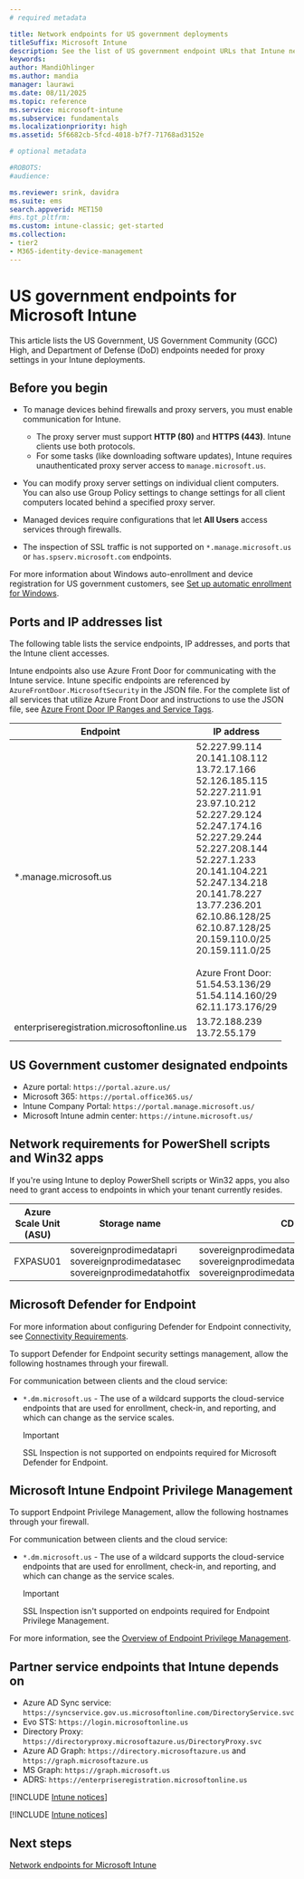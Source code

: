 ```yaml
---
# required metadata

title: Network endpoints for US government deployments
titleSuffix: Microsoft Intune
description: See the list of US government endpoint URLs that Intune needs and requires. Allow the ports, IP addresses, and endpoint URLs in your proxy server configuration. 
keywords:
author: MandiOhlinger
ms.author: mandia
manager: laurawi
ms.date: 08/11/2025  
ms.topic: reference
ms.service: microsoft-intune
ms.subservice: fundamentals
ms.localizationpriority: high
ms.assetid: 5f6682cb-5fcd-4018-b7f7-71768ad3152e

# optional metadata

#ROBOTS:
#audience:

ms.reviewer: srink, davidra
ms.suite: ems
search.appverid: MET150
#ms.tgt_pltfrm:
ms.custom: intune-classic; get-started
ms.collection:
- tier2
- M365-identity-device-management
---
```


# US government endpoints for Microsoft Intune

This article lists the US Government, US Government Community (GCC) High, and Department of Defense (DoD) endpoints needed for proxy settings in your Intune deployments.

## Before you begin

- To manage devices behind firewalls and proxy servers, you must enable communication for Intune.

  - The proxy server must support **HTTP (80)** and **HTTPS (443)**. Intune clients use both protocols.
  - For some tasks (like downloading software updates), Intune requires unauthenticated proxy server access to `manage.microsoft.us`.

- You can modify proxy server settings on individual client computers. You can also use Group Policy settings to change settings for all client computers located behind a specified proxy server.

- Managed devices require configurations that let **All Users** access services through firewalls.

- The inspection of SSL traffic is not supported on `*.manage.microsoft.us` or `has.spserv.microsoft.com` endpoints.

For more information about Windows auto-enrollment and device registration for US government customers, see [Set up automatic enrollment for Windows](../enrollment/windows-enroll.md).  

## Ports and IP addresses list

The following table lists the service endpoints, IP addresses, and ports that the Intune client accesses.

Intune endpoints also use Azure Front Door for communicating with the Intune service. Intune specific endpoints are referenced by `AzureFrontDoor.MicrosoftSecurity` in the JSON file. For the complete list of all services that utilize Azure Front Door and instructions to use the JSON file, see [Azure Front Door IP Ranges and Service Tags](https://www.microsoft.com/download/details.aspx?id=57063).

| Endpoint | IP address |
|---------------------|-----------|
|*.manage.microsoft.us | 52.227.99.114 <br> 20.141.108.112 <br> 13.72.17.166 <br> 52.126.185.115 <br> 52.227.211.91 <br> 23.97.10.212 <br> 52.227.29.124 <br> 52.247.174.16 <br> 52.227.29.244 <br> 52.227.208.144 <br> 52.227.1.233 <br> 20.141.104.221 <br> 52.247.134.218 <br> 20.141.78.227 <br> 13.77.236.201 <br> 62.10.86.128/25 <br> 62.10.87.128/25 <br> 20.159.110.0/25 <br> 20.159.111.0/25 <br/><br/>Azure Front Door:<br>51.54.53.136/29 <br> 51.54.114.160/29 <br> 62.11.173.176/29 |
| enterpriseregistration.microsoftonline.us | 13.72.188.239 <br> 13.72.55.179 |

## US Government customer designated endpoints

- Azure portal: `https://portal.azure.us/`
- Microsoft 365: `https://portal.office365.us/`
- Intune Company Portal: `https://portal.manage.microsoft.us/`
- Microsoft Intune admin center: `https://intune.microsoft.us/`

## Network requirements for PowerShell scripts and Win32 apps  

If you're using Intune to deploy PowerShell scripts or Win32 apps, you also need to grant access to endpoints in which your tenant currently resides.

|Azure Scale Unit (ASU) | Storage name | CDN |
| --- | --- |--- |
| FXPASU01 | sovereignprodimedatapri<br>sovereignprodimedatasec<br>sovereignprodimedatahotfix | sovereignprodimedatapri.azureedge.net<br>sovereignprodimedatasec.azureedge.net<br>sovereignprodimedatahotfix.azureedge.net |

## Microsoft Defender for Endpoint

For more information about configuring Defender for Endpoint connectivity, see [Connectivity Requirements](../protect/mde-security-integration.md#connectivity-requirements).

To support Defender for Endpoint security settings management, allow the following hostnames through your firewall.

For communication between clients and the cloud service:

- `*.dm.microsoft.us` - The use of a wildcard supports the cloud-service endpoints that are used for enrollment, check-in, and reporting, and which can change as the service scales.

  > [!IMPORTANT]
  > SSL Inspection is not supported on endpoints required for Microsoft Defender for Endpoint.

## Microsoft Intune Endpoint Privilege Management

To support Endpoint Privilege Management, allow the following hostnames through your firewall.

For communication between clients and the cloud service:

- `*.dm.microsoft.us` - The use of a wildcard supports the cloud-service endpoints that are used for enrollment, check-in, and reporting, and which can change as the service scales.

  > [!IMPORTANT]  
  > SSL Inspection isn't supported on endpoints required for Endpoint Privilege Management.

For more information, see the [Overview of Endpoint Privilege Management](../protect/epm-overview.md).

## Partner service endpoints that Intune depends on

- Azure AD Sync service: `https://syncservice.gov.us.microsoftonline.com/DirectoryService.svc`
- Evo STS: `https://login.microsoftonline.us`
- Directory Proxy: `https://directoryproxy.microsoftazure.us/DirectoryProxy.svc`
- Azure AD Graph: `https://directory.microsoftazure.us` and `https://graph.microsoftazure.us`
- MS Graph: `https://graph.microsoft.us`
- ADRS: `https://enterpriseregistration.microsoftonline.us`

[!INCLUDE [Intune notices](../includes/windows-push-notification-services.md)]

[!INCLUDE [Intune notices](../includes/apple-device-network-information.md)]

## Next steps

[Network endpoints for Microsoft Intune](intune-endpoints.md)
